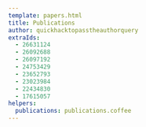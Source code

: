 ```yaml
---
template: papers.html
title: Publications
author: quickhacktopasstheauthorquery
extraIds:
  - 26631124
  - 26092688
  - 26097192
  - 24753429
  - 23652793
  - 23023984
  - 22434830
  - 17615057
helpers:
  publications: publications.coffee
---
```

